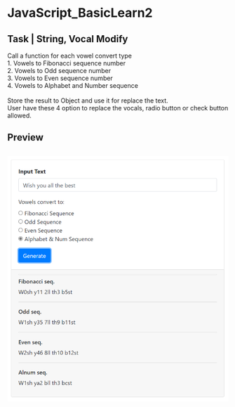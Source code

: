 # JavaScript_BasicLearn2
<html>
<h2> Task | String, Vocal Modify </h2>
Call a function for each vowel convert type </br>
1. Vowels to Fibonacci sequence number </br>
2. Vowels to Odd sequence number </br>
3. Vowels to Even sequence number </br>
4. Vowels to Alphabet and Number sequence </br>
</br>
Store the result to Object and use it for replace the text. </br>
User have these 4 option to replace the vocals,
radio button or check button allowed. </br>
<h2>Preview<h2>
<img src="Modify-string-v2.PNG"></img>
</html>
